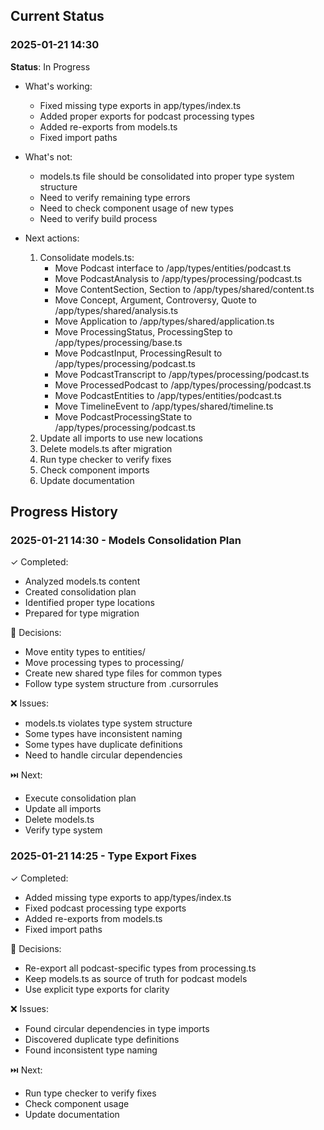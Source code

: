 ## Current Status

### 2025-01-21 14:30

**Status**: In Progress

- What's working:

  - Fixed missing type exports in app/types/index.ts
  - Added proper exports for podcast processing types
  - Added re-exports from models.ts
  - Fixed import paths

- What's not:

  - models.ts file should be consolidated into proper type system structure
  - Need to verify remaining type errors
  - Need to check component usage of new types
  - Need to verify build process

- Next actions:
  1. Consolidate models.ts:
     - Move Podcast interface to /app/types/entities/podcast.ts
     - Move PodcastAnalysis to /app/types/processing/podcast.ts
     - Move ContentSection, Section to /app/types/shared/content.ts
     - Move Concept, Argument, Controversy, Quote to /app/types/shared/analysis.ts
     - Move Application to /app/types/shared/application.ts
     - Move ProcessingStatus, ProcessingStep to /app/types/processing/base.ts
     - Move PodcastInput, ProcessingResult to /app/types/processing/podcast.ts
     - Move PodcastTranscript to /app/types/processing/podcast.ts
     - Move ProcessedPodcast to /app/types/processing/podcast.ts
     - Move PodcastEntities to /app/types/entities/podcast.ts
     - Move TimelineEvent to /app/types/shared/timeline.ts
     - Move PodcastProcessingState to /app/types/processing/podcast.ts
  2. Update all imports to use new locations
  3. Delete models.ts after migration
  4. Run type checker to verify fixes
  5. Check component imports
  6. Update documentation

## Progress History

### 2025-01-21 14:30 - Models Consolidation Plan

✓ Completed:

- Analyzed models.ts content
- Created consolidation plan
- Identified proper type locations
- Prepared for type migration

🤔 Decisions:

- Move entity types to entities/
- Move processing types to processing/
- Create new shared type files for common types
- Follow type system structure from .cursorrules

❌ Issues:

- models.ts violates type system structure
- Some types have inconsistent naming
- Some types have duplicate definitions
- Need to handle circular dependencies

⏭️ Next:

- Execute consolidation plan
- Update all imports
- Delete models.ts
- Verify type system

### 2025-01-21 14:25 - Type Export Fixes

✓ Completed:

- Added missing type exports to app/types/index.ts
- Fixed podcast processing type exports
- Added re-exports from models.ts
- Fixed import paths

🤔 Decisions:

- Re-export all podcast-specific types from processing.ts
- Keep models.ts as source of truth for podcast models
- Use explicit type exports for clarity

❌ Issues:

- Found circular dependencies in type imports
- Discovered duplicate type definitions
- Found inconsistent type naming

⏭️ Next:

- Run type checker to verify fixes
- Check component usage
- Update documentation
